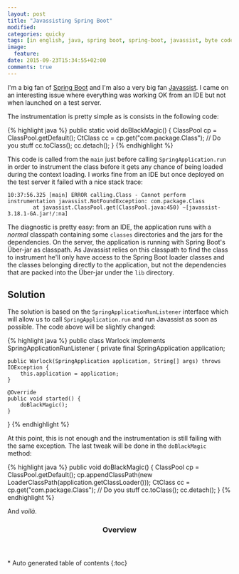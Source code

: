 ```yaml
---
layout: post
title: "Javassisting Spring Boot"
modified:
categories: quicky
tags: [in english, java, spring boot, spring-boot, javassist, byte code, instrumentation]
image:
  feature:
date: 2015-09-23T15:34:55+02:00
comments: true
---
```


I'm a big fan of [Spring Boot](http://projects.spring.io/spring-boot/) and I'm also a very big fan [Javassist](http://jboss-javassist.github.io/javassist/). I came on an interesting issue where everything was working OK from an IDE but not when launched on a test server.

The instrumentation is pretty simple as is consists in the following code:

{% highlight java %}
public static void doBlackMagic() {
    ClassPool cp = ClassPool.getDefault();
    CtClass cc = cp.get("com.package.Class");
    // Do you stuff
    cc.toClass();
    cc.detach();
}
{% endhighlight %}

This code is called from the `main` just before calling `SpringApplication.run` in order to instrument the class before it gets any chance of being loaded during the context loading. I works fine from an IDE but once deployed on the test server it failed with a nice stack trace:

```
10:37:56.325 [main] ERROR calling.Class - Cannot perform instrumentation javassist.NotFoundException: com.package.Class
        at javassist.ClassPool.get(ClassPool.java:450) ~[javassist-3.18.1-GA.jar!/:na]
```

The diagnostic is pretty easy: from an IDE, the application runs with a *normal* classpath containing some `classes` directories and the jars for the dependencies. On the server, the application is running with Spring Boot's Über-jar as classpath. As Javassist relies on this classpath to find the class to instrument he'll only have access to the Spring Boot loader classes and the classes belonging directly to the application, but not the dependencies that are packed into the Über-jar under the `lib` directory.

## Solution

The solution is based on the `SpringApplicationRunListener` interface which will allow us to call `SpringApplication.run` and run Javassist as soon as possible. The code above will be slightly changed:

{% highlight java %}
public class Warlock implements SpringApplicationRunListener {
    private final SpringApplication application;

    public Warlock(SpringApplication application, String[] args) throws IOException {
        this.application = application;
    }

    @Override
    public void started() {
        doBlackMagic();
    }
}
{% endhighlight %}

At this point, this is not enough and the instrumentation is still failing with the same exception. The last tweak will be done in the `doBlackMagic` method:

{% highlight java %}
public void doBlackMagic() {
    ClassPool cp = ClassPool.getDefault();
    cp.appendClassPath(new LoaderClassPath(application.getClassLoader()));
    CtClass cc = cp.get("com.package.Class");
    // Do you stuff
    cc.toClass();
    cc.detach();
}
{% endhighlight %}

And *voilà*.

<section id="table-of-contents" class="toc">
<header>
<h3>Overview</h3>
</header>
<div id="drawer" markdown="1">
*  Auto generated table of contents
{:toc}
</div>
</section><!-- /#table-of-contents -->
